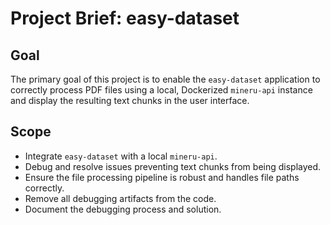 # Project Brief: easy-dataset

## Goal

The primary goal of this project is to enable the `easy-dataset` application to correctly process PDF files using a local, Dockerized `mineru-api` instance and display the resulting text chunks in the user interface.

## Scope

-   Integrate `easy-dataset` with a local `mineru-api`.
-   Debug and resolve issues preventing text chunks from being displayed.
-   Ensure the file processing pipeline is robust and handles file paths correctly.
-   Remove all debugging artifacts from the code.
-   Document the debugging process and solution.